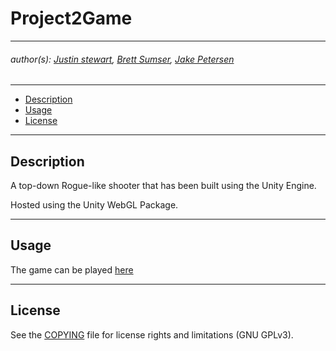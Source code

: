# Project2Game

---
   ###### author(s): [Justin stewart](https://github.com/stewartjustinl), [Brett Sumser](https://github.com/bsumser), [Jake Petersen](https://github.com/jpeter17)

---
- [Description](#description)
- [Usage](#usage)
- [License](#license)
---
## Description

A top-down Rogue-like shooter that has been built using the Unity Engine. 

Hosted using the Unity WebGL Package. 

---
## Usage 

The game can be played [here]() 

---
## License

See the [COPYING](COPYING) file for license rights and limitations (GNU GPLv3).
